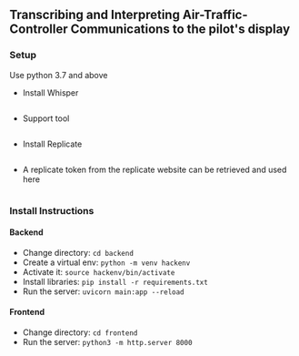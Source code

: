 ## Transcribing and Interpreting Air-Traffic-Controller Communications to the pilot's display

### Setup 

Use python 3.7 and above

- Install Whisper

```pip install -U openai-whisper
```
- Support tool
  
```brew install ffmpeg
```

- Install Replicate
```pip install replicate
```

- A replicate token from the replicate website can be retrieved and used here

```export REPLICATE_API_TOKEN=<paste-your-token-here>
```

### Install Instructions

#### Backend
- Change directory: `cd backend`
- Create a virtual env: `python -m venv hackenv`
- Activate it: `source hackenv/bin/activate`
- Install libraries: `pip install -r requirements.txt`
- Run the server: `uvicorn main:app --reload`

#### Frontend
- Change directory: `cd frontend`
- Run the server: `python3 -m http.server 8000`
